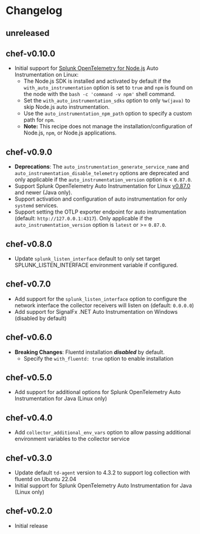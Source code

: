 # Changelog

## unreleased

## chef-v0.10.0

- Initial support for [Splunk OpenTelemetry for Node.js](https://github.com/signalfx/splunk-otel-js) Auto
  Instrumentation on Linux:
  - The Node.js SDK is installed and activated by default if the `with_auto_instrumentation` option is set to `true`
    and `npm` is found on the node with the `bash -c 'command -v npm'` shell command.
  - Set the `with_auto_instrumentation_sdks` option to only `%w(java)` to skip Node.js auto instrumentation.
  - Use the `auto_instrumentation_npm_path` option to specify a custom path for `npm`.
  - **Note:** This recipe does not manage the installation/configuration of Node.js, `npm`, or Node.js applications.

## chef-v0.9.0

- **Deprecations**: The `auto_instrumentation_generate_service_name` and `auto_instrumentation_disable_telemetry`
  options are deprecated and only applicable if the `auto_instrumentation_version` option is < `0.87.0`.
- Support Splunk OpenTelemetry Auto Instrumentation for Linux [v0.87.0](
  https://github.com/signalfx/splunk-otel-collector/releases/tag/v0.87.0) and newer (Java only).
- Support activation and configuration of auto instrumentation for only `systemd` services.
- Support setting the OTLP exporter endpoint for auto instrumentation (default: `http://127.0.0.1:4317`). Only
  applicable if the `auto_instrumentation_version` option is `latest` or >= `0.87.0`.

## chef-v0.8.0

- Update `splunk_listen_interface` default to only set target SPLUNK_LISTEN_INTERFACE environment variable if
  configured.

## chef-v0.7.0

- Add support for the `splunk_listen_interface` option to configure the network interface the collector receivers
  will listen on (default: `0.0.0.0`)
- Add support for SignalFx .NET Auto Instrumentation on Windows (disabled by default)

## chef-v0.6.0

- **Breaking Changes**: Fluentd installation ***disabled*** by default.
  - Specify the `with_fluentd: true` option to enable installation

## chef-v0.5.0

- Add support for additional options for Splunk OpenTelemetry Auto Instrumentation for Java (Linux only)

## chef-v0.4.0

- Add `collector_additional_env_vars` option to allow passing additional environment variables to the collector service

## chef-v0.3.0

- Update default `td-agent` version to 4.3.2 to support log collection with fluentd on Ubuntu 22.04
- Initial support for Splunk OpenTelemetry Auto Instrumentation for Java (Linux only)

## chef-v0.2.0

- Initial release
